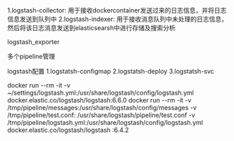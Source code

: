 1.logstash-collector: 用于接收dockercontainer发送过来的日志信息，并将日志信息发送到队列中
2.logstash-indexer: 用于接收消息队列中未处理的日志信息，然后将该日志消息发送到elasticsearsh中进行存储及搜索分析

logstash_exporter

多个pipeline管理

logstash配置
1.logstatsh-configmap
2.logstatsh-deploy
3.logstatsh-svc

docker run --rm -it -v ~/settings/logstash.yml:/usr/share/logstash/config/logstash.yml docker.elastic.co/logstash/logstash:6.6.0
docker run --rm -it    -v /tmp/pipeline/messages:/usr/share/logstash/config/messages -v /tmp/pipeline/test.conf:
/usr/share/logstash/pipeline/test.conf -v /tmp/pipeline/logstash.yml:/usr/share/logstash/config/logstash.yml docker.elastic.co/logstash/logstash
:6.4.2

